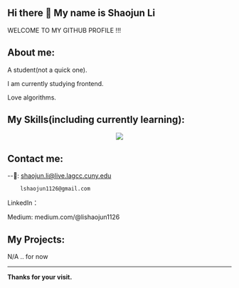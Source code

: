 ## Hi there 👋 My name is Shaojun Li

WELCOME TO MY GITHUB PROFILE !!!

## About me:

A student(not a quick one).

I am currently studying frontend.

Love algorithms.

## My Skills(including currently learning):

<p align="center">
  <a href="https://skillicons.dev">
    <img src="https://skillicons.dev/icons?i=git,linux,html,css,js,react,c,cpp,java,md,spring" />
  </a>
</p>

## Contact me:

--📮:		shaojun.li@live.lagcc.cuny.edu

        lshaojun1126@gmail.com

LinkedIn：

Medium:	medium.com/@lishaojun1126



## My Projects:

N/A  .. for now

******

**Thanks for your visit.**
